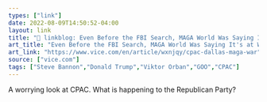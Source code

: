 ```yaml
---
types: ["link"]
date: 2022-08-09T14:50:52-04:00
layout: link
title: "🔗 linkblog: Even Before the FBI Search, MAGA World Was Saying It's at War'"
art_title: "Even Before the FBI Search, MAGA World Was Saying It's at War"
art_link: "https://www.vice.com/en/article/wxnjqy/cpac-dallas-maga-war"
source: ["vice.com"]
tags: ["Steve Bannon","Donald Trump","Viktor Orban","GOO","CPAC"]
---
```

A worrying look at CPAC. What is happening to the Republican Party?
 
